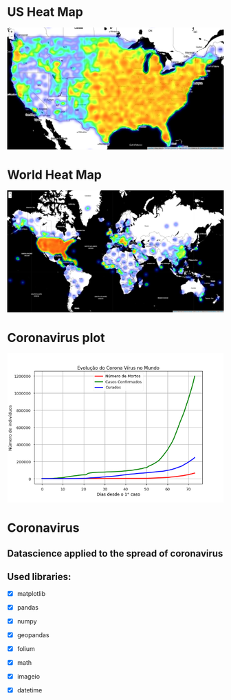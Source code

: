 # US Heat Map
![us_map](images/us_heat_map.png)
# World Heat Map
![world_map](images/world_heat_map.png)
# Coronavirus plot
![plot](images/corona_plot.png)

# Coronavirus
## Datascience applied to the spread of coronavirus
## Used libraries:

- [x] matplotlib
- [x] pandas
- [x] numpy
- [x] geopandas
- [x] folium
- [x] math
- [x] imageio
- [x] datetime

